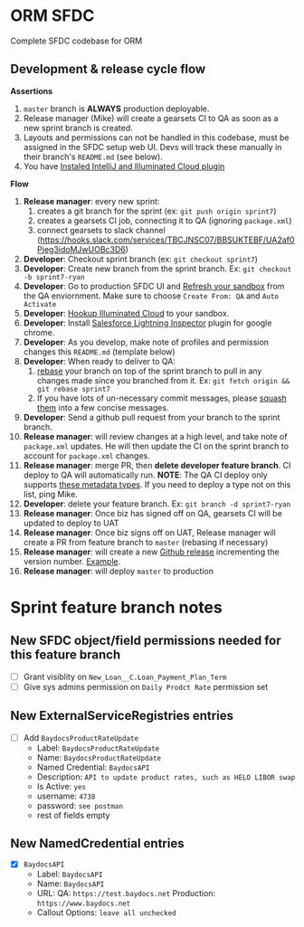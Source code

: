 # ORM SFDC

Complete SFDC codebase for ORM

## Development & release cycle flow

**Assertions**
1.  `master` branch is **ALWAYS** production deployable.
1.  Release manager (Mike) will create a gearsets CI to QA as soon as a new sprint branch is created.
1.  Layouts and permissions can not be handled in this codebase, must be assigned in the SFDC setup web UI.  Devs will track these manually in their branch's `README.md` (see below).
1.  You have [Instaled IntelliJ and Illuminated Cloud plugin](./intellij-setup.md)

**Flow**

1.  **Release manager**: every new sprint:
    1.  creates a git branch for the sprint (ex: `git push origin sprint7`)
    1.  creates a gearsets CI job, connecting it to QA (ignoring `package.xml`) 
    1.  connect gearsets to slack channel (https://hooks.slack.com/services/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)
1.  **Developer**: Checkout sprint branch (ex: `git checkout sprint7`)
1.  **Developer**: Create new branch from the sprint branch. Ex: `git checkout -b sprint7-ryan`
1.  **Developer**: Go to production SFDC UI and [Refresh your sandbox](https://help.salesforce.com/articleView?id=data_sandbox_refresh.htm&type=5) from the QA enviornment.  Make sure to choose `Create From: QA` and `Auto Activate`
1.  **Developer**: [Hookup Illuminated Cloud](./intellij-setup.md) to your sandbox.
1.  **Developer**: Install [Salesforce Lightning Inspector](https://chrome.google.com/webstore/detail/salesforce-lightning-insp/pcpmcffcomlcjgpcheokdfcjipanjdpc?hl=en) plugin for google chrome.
1.  **Developer**: As you develop, make note of profiles and permission changes this `README.md` (template below)
1.  **Developer**: When ready to deliver to QA:    
    1.  [rebase](https://git-scm.com/book/en/v2/Git-Branching-Rebasing) your branch on top of the sprint branch to pull in any changes made since you branched from it.  Ex: `git fetch origin && git rebase sprint7`
    1.  If you have lots of un-necessary commit messages, please [squash them](http://gitready.com/advanced/2009/02/10/squashing-commits-with-rebase.html) into a few concise messages.    
1.  **Developer**: Send a github pull request from your branch to the sprint branch. 
1.  **Release manager**: will review changes at a high level, and take note of `package.xml` updates.  He will then update the CI on the sprint branch to account for `package.xml` changes.
1.  **Release manager**: merge PR, then **delete developer feature branch**.  CI deploy to QA will automatically run.  **NOTE**: The QA CI deploy only supports [these metadata types](https://docs.google.com/spreadsheets/d/1gbJW7k0mVKhb4Sb_IXZM345nGrnQcIXnIEL7V4NZ9o4/edit#gid=0).  If you need to deploy a type not on this list, ping Mike.
1.  **Developer**: delete your feature branch. Ex: `git branch -d sprint7-ryan`
1.  **Release manager**: Once biz has signed off on QA, gearsets CI will be updated to deploy to UAT
1.  **Release manager**: Once biz signs off on UAT, Release manager will create a PR from feature branch to `master` (rebasing if necessary)
1.  **Release manager**: will create a new [Github release](https://github.com/ORMSFDC/sfdc/releases) incrementing the version number.  [Example](https://github.com/ORMSFDC/sfdc/releases/tag/1.0).
1.  **Release manager**: will deploy `master` to production


# Sprint feature branch notes

## New SFDC object/field permissions needed for this feature branch

- [ ] Grant visiblity on `New_Loan__C.Loan_Payment_Plan_Term`
- [ ] Give sys admins permission on `Daily Prodct Rate` permission set

## New ExternalServiceRegistries entries

- [ ] Add `BaydocsProductRateUpdate`
    * Label: `BaydocsProductRateUpdate`
    * Name:  `BaydocsProductRateUpdate`
    * Named Credential:  `BaydocsAPI`
    * Description: `API to update product rates, such as HELO LIBOR swap`
    * Is Active: `yes`
    * username: `4738`
    * password: `see postman`
    * rest of fields empty

## New NamedCredential entries

- [x] `BaydocsAPI`
    * Label: `BaydocsAPI`
    * Name:  `BaydocsAPI`
    * URL:  QA: `https://test.baydocs.net` Production: `https://www.baydocs.net`
    * Callout Options: `leave all unchecked`





